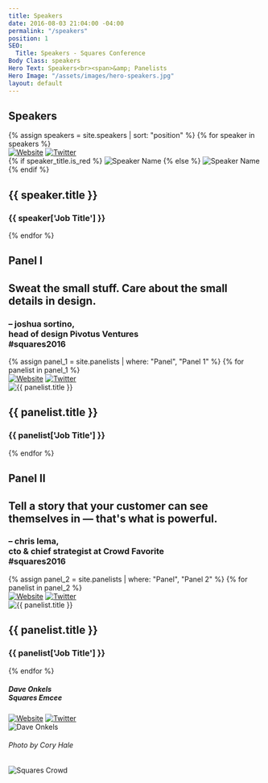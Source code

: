 ```yaml
---
title: Speakers
date: 2016-08-03 21:04:00 -04:00
permalink: "/speakers"
position: 1
SEO:
  Title: Speakers - Squares Conference
Body Class: speakers
Hero Text: Speakers<br><span>&amp; Panelists
Hero Image: "/assets/images/hero-speakers.jpg"
layout: default
---
```


<div class="home-speakers-wrap pad-tb-180 relative">
	<div class="section home-speakers page-speakers relative">
		<h2 class="small-titles red rotate">Speakers</h2>
		{% assign speakers = site.speakers | sort: "position" %}
		{% for speaker in speakers %}
			<div class="panel speaker-panel
			{% cycle 'big', 'second', 'last', '', 'last' %}
			">
				<div class="speaker-image relative">
					<div class="speaker-links">
						<a href="{{ speaker['Website URL'] }}" target="_blank" class="btn_website"><img src="http://squaresconference.com/2017/images/icon-website.png" alt="Website" /></a>
						<a href="{{ speaker['Twitter URL'] }}" target="_blank" class="btn_twitter"><img src="http://squaresconference.com/2017/images/icon-twitter.png" alt="Twitter" /></a>
					</div>
					{% if speaker_title.is_red %}
						<img src="http://squaresconference.com/2017/images/speaker-red.jpg" alt="Speaker Name" class="avatar" />
					{% else %}
						<img src="http://squaresconference.com/2017/images/speaker-placeholder.jpg" alt="Speaker Name" class="avatar" />
					{% endif %}
				</div>
				<h2>{{ speaker.title }}</h2>
				<h3>{{ speaker['Job Title'] }}</h3>
			</div>
		{% endfor %}
		<div class="push"></div>
	</div>
	<div class="square-border side-right grey"></div>
</div>

<div class="panelists bg-grey pad-tb-180">
	<div class="section">
		<div class="left ta-right">
			<h2 class="small-titles">Panel I</h2>
			<div class="quote ta-right marg-t-180">
				<h2>Sweat the small stuff. Care about the small details in design.</h2>
				<h3 class="small">– joshua sortino,<br /><span>head of design Pivotus Ventures<br />#squares2016</span></h3>
			</div>
		</div>
		<div class="right">
			{% assign panel_1 = site.panelists | where: "Panel", "Panel 1" %}
			{% for panelist in panel_1 %}
				<div class="panel speaker-panel
				{% cycle '', '', 'last' %}
				">
					<div class="speaker-image relative">
						<div class="speaker-links">
							<a href="{{ panelist['Website URL'] }}" target="_blank" class="btn_website"><img src="http://squaresconference.com/2017/images/icon-website.png" alt="Website" /></a>
							<a href="{{ panelist['Twitter URL'] }}" target="_blank" class="btn_twitter"><img src="http://squaresconference.com/2017/images/icon-twitter.png" alt="Twitter" /></a>
						</div>
						<img src="{{ panelist['Red Image'] }}" alt="{{ panelist.title }}" class="avatar" />
					</div>
					<h2>{{ panelist.title }}</h2>
					<h3>{{ panelist['Job Title'] }}</h3>
				</div>
			{% endfor %}
			<div class="push"></div>
		</div>
		<div class="push"></div>
	</div>
</div>


<div class="panelists bg-white pad-tb-180">
	<div class="section">
		<div class="left ta-right">
			<h2 class="small-titles">Panel II</h2>
			<div class="quote ta-right marg-t-180">
				<h2>Tell a story that your customer can see themselves in — that's what is powerful.</h2>
				<h3 class="small">– chris lema,<br /><span>cto &amp; chief strategist at Crowd Favorite<br />#squares2016</span></h3>
			</div>
		</div>
		<div class="right">
			{% assign panel_2 = site.panelists | where: "Panel", "Panel 2" %}
			{% for panelist in panel_2 %}
				<div class="panel speaker-panel
				{% cycle '', '', 'last' %}
				">
					<div class="speaker-image relative">
						<div class="speaker-links">
							<a href="{{ panelist['Website URL'] }}" target="_blank" class="btn_website"><img src="http://squaresconference.com/2017/images/icon-website.png" alt="Website" /></a>
							<a href="{{ panelist['Twitter URL'] }}" target="_blank" class="btn_twitter"><img src="http://squaresconference.com/2017/images/icon-twitter.png" alt="Twitter" /></a>
						</div>
						<img src="{{ panelist['Red Image'] }}" alt="{{ panelist.title }}" class="avatar" />
					</div>
					<h2>{{ panelist.title }}</h2>
					<h3>{{ panelist['Job Title'] }}</h3>
				</div>
			{% endfor %}
			<div class="push"></div>
		</div>
		<div class="push"></div>
	</div>
</div>

<div class="double relative height-reset">
	<div class="left bg-image relative">
		<h5 class="corner-name ta-right">Dave Onkels<br/><span>Squares Emcee</span></h5>
		<div class="speaker-image relative">
			<div class="speaker-links">
				<a href="http://ovenbits.com" target="_blank" class="btn_website"><img src="http://squaresconference.com/2017/images/icon-website.png" alt="Website" /></a>
				<a href="http://twitter.com/daveonkels" target="_blank" class="btn_twitter"><img src="http://squaresconference.com/2017/images/icon-twitter.png" alt="Twitter" /></a>
			</div>
			<img src="http://squaresconference.com/2017/images/dave-onkels.jpg" alt="Dave Onkels" class="avatar" />
		</div>
	</div>
	<div class="right relative">
		<h6 class="rotate-right">Photo by Cory Hale</h6>
		<img src="http://squaresconference.com/2017/images/crowd-1.jpg" alt="Squares Crowd" />
	</div>
	<div class="push"></div>
</div>
